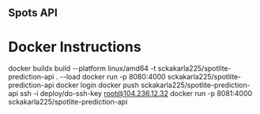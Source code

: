 ## Spots API

# Docker Instructions
docker buildx build --platform linux/amd64 -t sckakarla225/spotlite-prediction-api . --load
docker run -p 8080:4000 sckakarla225/spotlite-prediction-api
docker login
docker push sckakarla225/spotlite-prediction-api
ssh -i deploy/do-ssh-key root@104.236.12.32
docker run -p 8081:4000 sckakarla225/spotlite-prediction-api 


